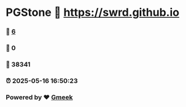 # PGStone :link: https://swrd.github.io 
### :page_facing_up: [6](https://swrd.github.io/tag.html) 
### :speech_balloon: 0 
### :hibiscus: 38341 
### :alarm_clock: 2025-05-16 16:50:23 
### Powered by :heart: [Gmeek](https://github.com/Meekdai/Gmeek)
